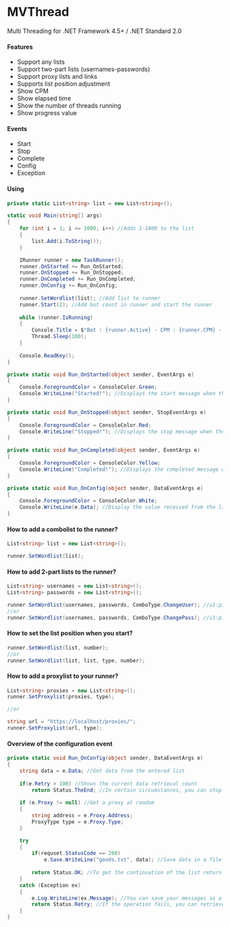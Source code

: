 # MVThread
Multi Threading for .NET Framework 4.5+ / .NET Standard 2.0

#### Features
- Support any lists
- Support two-part lists (usernames-passwords)
- Support proxy lists and links
- Supports list position adjustment
- Show CPM
- Show elapsed time
- Show the number of threads running
- Show progress value

#### Events
- Start
- Stop
- Complete
- Config
- Exception

#### Using
```csharp
private static List<string> list = new List<string>();

static void Main(string[] args)
{
	for (int i = 1; i <= 1000; i++) //Adds 1-1000 to the list
	{
		list.Add(i.ToString());
	}

	IRunner runner = new TaskRunner();
	runner.OnStarted += Run_OnStarted;
	runner.OnStopped += Run_OnStopped;
	runner.OnCompleted += Run_OnCompleted;
	runner.OnConfig += Run_OnConfig;
	
	runner.SetWordlist(list); //Add list to runner
	runner.Start(2); //Add bot count in runner and start the runner
	
	while (runner.IsRunning)
    {
        Console.Title = $"Bot : {runner.Active} - CPM : {runner.CPM} - Elapsed : {runner.Elapsed} ";
        Thread.Sleep(100);
    }
	
	Console.ReadKey();
}

private static void Run_OnStarted(object sender, EventArgs e)
{
	Console.ForegroundColor = ConsoleColor.Green;
	Console.WriteLine("Started!"); //Displays the start message when the runner start
}

private static void Run_OnStopped(object sender, StopEventArgs e)
{
	Console.ForegroundColor = ConsoleColor.Red;
	Console.WriteLine("Stopped!"); //Displays the stop message when the runner stop
}

private static void Run_OnCompleted(object sender, EventArgs e)
{
	Console.ForegroundColor = ConsoleColor.Yellow;
	Console.WriteLine("Completed!"); //Displays the completed message when the runner complete
}

private static void Run_OnConfig(object sender, DataEventArgs e)
{
	Console.ForegroundColor = ConsoleColor.White;
	Console.WriteLine(e.Data); //Display the value received from the list
}
```

#### How to add a combolist to the runner?
```csharp
List<string> list = new List<string>();

runner.SetWordlist(list);
```

#### How to add 2-part lists to the runner?
```csharp
List<string> usernames = new List<string>();
List<string> passwords = new List<string>();

runner.SetWordlist(usernames, passwords, ComboType.ChangeUser); //u1:p1-u2:p1
//or
runner.SetWordlist(usernames, passwords, ComboType.ChangePass); //u1:p1-u1:p2
```


#### How to set the list position when you start?
```csharp
runner.SetWordlist(list, number);
//or
runner.SetWordlist(list, list, type, number);
```

#### How to add a proxylist to your runner?
```csharp
List<string> proxies = new List<string>();
runner.SetProxylist(proxies, type);

//or

string url = "https://localhost/proxies/";
runner.SetProxylist(url, type);
```

#### Overview of the configuration event
```csharp
private static void Run_OnConfig(object sender, DataEventArgs e)
{
	string data = e.Data; //Get data from the entered list
	
	if(e.Retry > 100) //Shows the current data retrieval count
		return Status.TheEnd; //In certain circumstances, you can stop all the threads if you wish
		
	if (e.Proxy != null) //Get a proxy at random
    {
        string address = e.Proxy.Address;
        ProxyType type = e.Proxy.Type;
    }

	try
	{
		if(requset.StatusCode == 200)
			e.Save.WriteLine("goods.txt", data); //Save data in a file
		
		return Status.OK; //To get the continuation of the list return Status.OK
	}
	catch (Exception ex)
	{
		e.Log.WriteLine(ex.Message); //You can save your messages as a log
		return Status.Retry; //If the operation fails, you can retrieve the current data
	}
}
```